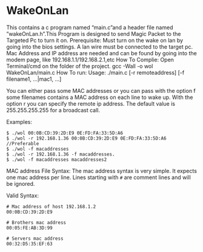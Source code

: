 # WakeOnLan
This contains a c program named “main.c”and a header file named ”wakeOnLan.h”.This Program is designed to send Magic Packet to the Targeted Pc to turn it on.
Prerequisite:
Must turn on the wake on lan by going into the bios settings.
A lan wire must be connected to the target pc.
Mac Address and IP address are needed and can be found by going into the modem page, like 192.168.1.1/192.168.2.1,etc
How To Complie:
Open Terminal/cmd on the folder of the project.
gcc -Wall -o wol WakeOnLan/main.c
How To run:
Usage: ./main.c [-r remoteaddress] [-f filename1, ...|mac1, ...]

You can either pass some MAC addresses or you can pass with the option f some filenames contains a MAC address on each line to wake up.
With the option r you can specify the remote ip address. The default value is 255.255.255.255 for a broadcast call.

Examples:

    $ ./wol 00:0B:CD:39:2D:E9 0E:FD:FA:33:5D:A6
    $ ./wol -r 192.168.1.36 00:0B:CD:39:2D:E9 0E:FD:FA:33:5D:A6 //Preferable
    $ ./wol -f macaddresses
    $ ./wol -r 192.168.1.36 -f macaddresses. 
    $ ./wol -f macaddresses macaddresses2
MAC address File Syntax:
The mac address syntax is very simple. It expects one mac address per line.
Lines starting with `#` are comment lines and will be ignored.

Valid Syntax:

    # Mac address of host 192.168.1.2
    00:0B:CD:39:2D:E9

    # Brothers mac address
    00:05:FE:AB:3D:99

    # Servers mac address
    00:32:D5:35:EF:63
